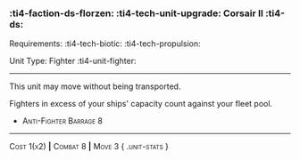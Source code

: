 ### :ti4-faction-ds-florzen: :ti4-tech-unit-upgrade: **Corsair II** :ti4-ds:

Requirements: :ti4-tech-biotic: :ti4-tech-propulsion:

Unit Type: Fighter :ti4-unit-fighter:

---

This unit may move without being transported.

Fighters in excess of your ships' capacity count against your fleet pool.

* <span style="font-variant:small-caps;">Anti-Fighter Barrage 8</span> 

---

<span style="font-variant:small-caps;">Cost 1(x2)</span> __|__ <span style="font-variant:small-caps;">Combat 8</span> __|__ <span style="font-variant:small-caps;">Move 3
{ .unit-stats }